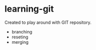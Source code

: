 learning-git
============

Created to play around with GIT repository.
* branching 
* reseting
* merging 

